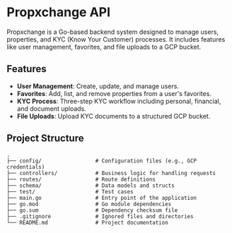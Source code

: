 # Propxchange API

Propxchange is a Go-based backend system designed to manage users, properties, and KYC (Know Your Customer) processes. It includes features like user management, favorites, and file uploads to a GCP bucket.

## Features

- **User Management**: Create, update, and manage users.
- **Favorites**: Add, list, and remove properties from a user's favorites.
- **KYC Process**: Three-step KYC workflow including personal, financial, and document uploads.
- **File Uploads**: Upload KYC documents to a structured GCP bucket.

## Project Structure

```plaintext
.
├── config/                 # Configuration files (e.g., GCP credentials)
├── controllers/            # Business logic for handling requests
├── routes/                 # Route definitions
├── schema/                 # Data models and structs
├── test/                   # Test cases
├── main.go                 # Entry point of the application
├── go.mod                  # Go module dependencies
├── go.sum                  # Dependency checksum file
├── .gitignore              # Ignored files and directories
└── README.md               # Project documentation
